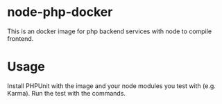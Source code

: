 # node-php-docker
This is an docker image for php backend services with node to compile frontend.

# Usage

Install PHPUnit with the image and your node modules you test with (e.g. Karma). Run the test with the commands.